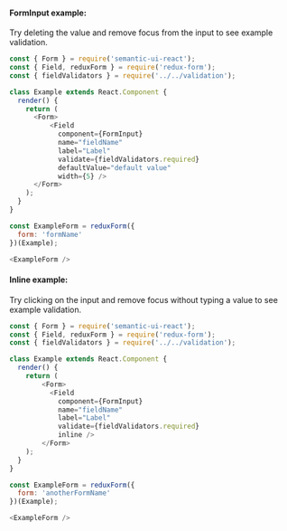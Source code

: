 #### FormInput example:
Try deleting the value and remove focus from the input to see example validation.

```js
const { Form } = require('semantic-ui-react');
const { Field, reduxForm } = require('redux-form');
const { fieldValidators } = require('../../validation');

class Example extends React.Component {
  render() {
    return (
      <Form>
          <Field
            component={FormInput}
            name="fieldName" 
            label="Label"
            validate={fieldValidators.required}
            defaultValue="default value"
            width={5} />
      </Form>
    );
  }
}

const ExampleForm = reduxForm({
  form: 'formName'
})(Example);

<ExampleForm />
```

#### Inline example:
Try clicking on the input and remove focus without typing a value to see example validation.


```js
const { Form } = require('semantic-ui-react');
const { Field, reduxForm } = require('redux-form');
const { fieldValidators } = require('../../validation');

class Example extends React.Component {
  render() {
    return (
        <Form>
          <Field
            component={FormInput}
            name="fieldName" 
            label="Label"
            validate={fieldValidators.required}
            inline />
        </Form>
    );
  }
}

const ExampleForm = reduxForm({
  form: 'anotherFormName'
})(Example);

<ExampleForm />
```

